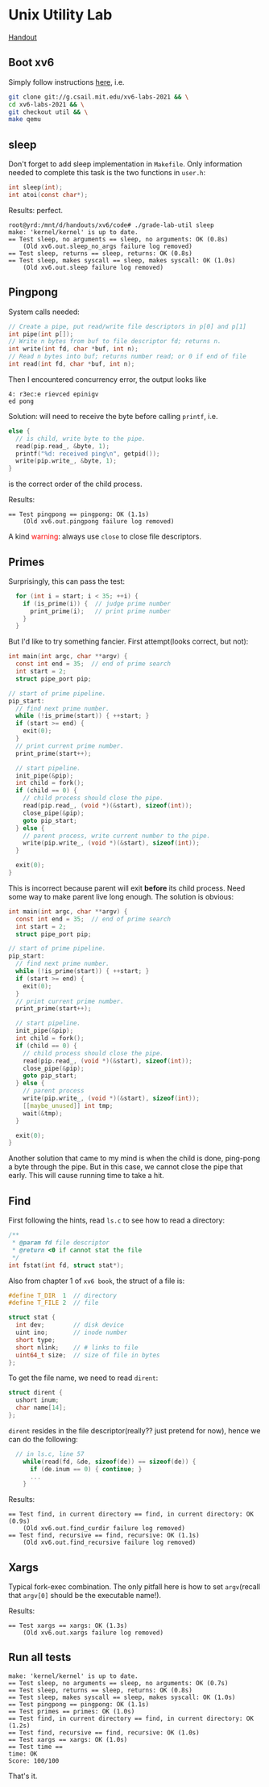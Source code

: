 # Unix Utility Lab
[Handout](https://pdos.csail.mit.edu/6.828/2021/labs/util.html)

## Boot xv6
Simply follow instructions [here](https://pdos.csail.mit.edu/6.828/2021/tools.html), i.e.  
```sh
git clone git://g.csail.mit.edu/xv6-labs-2021 && \
cd xv6-labs-2021 && \
git checkout util && \
make qemu
```

## sleep
Don't forget to add sleep implementation in `Makefile`.  Only information needed to 
complete this task is the two functions in `user.h`:
```c
int sleep(int);
int atoi(const char*);
```

Results: perfect.
```
root@yrd:/mnt/d/handouts/xv6/code# ./grade-lab-util sleep
make: 'kernel/kernel' is up to date.
== Test sleep, no arguments == sleep, no arguments: OK (0.8s) 
    (Old xv6.out.sleep_no_args failure log removed)
== Test sleep, returns == sleep, returns: OK (0.8s) 
== Test sleep, makes syscall == sleep, makes syscall: OK (1.0s) 
    (Old xv6.out.sleep failure log removed)
```

## Pingpong
System calls needed:
```c
// Create a pipe, put read/write file descriptors in p[0] and p[1]
int pipe(int p[]);
// Write n bytes from buf to file descriptor fd; returns n.
int write(int fd, char *buf, int n);
// Read n bytes into buf; returns number read; or 0 if end of file
int read(int fd, char *buf, int n);
```
Then I encountered concurrency error, the output looks like
```
4: r3ec:e rievced epinigv
ed pong
```
Solution: will need to receive the byte before calling `printf`, i.e.
```c
else {
  // is child, write byte to the pipe.
  read(pip.read_, &byte, 1);
  printf("%d: received ping\n", getpid());
  write(pip.write_, &byte, 1);
}
```

is the correct order of the child process.

Results:
```
== Test pingpong == pingpong: OK (1.1s)
    (Old xv6.out.pingpong failure log removed)
```

A kind <a style="color:red">warning</a>: always use `close` to close file descriptors.

## Primes
Surprisingly, this can pass the test:
```c
  for (int i = start; i < 35; ++i) {
    if (is_prime(i)) {  // judge prime number
      print_prime(i);   // print prime number
    }
  }
```
But I'd like to try something fancier. First attempt(looks correct, but not):
```c
int main(int argc, char **argv) {
  const int end = 35;  // end of prime search
  int start = 2;
  struct pipe_port pip;

// start of prime pipeline.
pip_start:  
  // find next prime number.
  while (!is_prime(start)) { ++start; }
  if (start >= end) { 
    exit(0); 
  }
  // print current prime number. 
  print_prime(start++);

  // start pipeline.
  init_pipe(&pip);
  int child = fork();
  if (child == 0) {
    // child process should close the pipe.
    read(pip.read_, (void *)(&start), sizeof(int));
    close_pipe(&pip);
    goto pip_start;
  } else {
    // parent process, write current number to the pipe.
    write(pip.write_, (void *)(&start), sizeof(int));
  }

  exit(0);
}
```
This is incorrect because parent will exit **before** its child process. Need some way to make parent 
live long enough. The solution is obvious:
```c
int main(int argc, char **argv) {
  const int end = 35;  // end of prime search
  int start = 2;
  struct pipe_port pip;

// start of prime pipeline.
pip_start:  
  // find next prime number.
  while (!is_prime(start)) { ++start; }
  if (start >= end) { 
    exit(0); 
  }
  // print current prime number. 
  print_prime(start++);

  // start pipeline.
  init_pipe(&pip);
  int child = fork();
  if (child == 0) {
    // child process should close the pipe.
    read(pip.read_, (void *)(&start), sizeof(int));
    close_pipe(&pip);
    goto pip_start;
  } else {
    // parent process
    write(pip.write_, (void *)(&start), sizeof(int));
    [[maybe_unused]] int tmp;
    wait(&tmp);
  }

  exit(0);
}
```
Another solution that came to my mind is when the child is done, ping-pong a byte through the pipe. But in this case,
we cannot close the pipe that early. This will cause running time to take a hit.

## Find
First following the hints, read `ls.c` to see how to read a directory:
```c
/** 
 * @param fd file descriptor
 * @return <0 if cannot stat the file
 */
int fstat(int fd, struct stat*);
```

Also from chapter 1 of `xv6 book`, the struct of a file is:
```c
#define T_DIR  1  // directory
#define T_FILE 2  // file

struct stat {
  int dev;        // disk device
  uint ino;       // inode number
  short type;
  short nlink;    // # links to file
  uint64_t size;  // size of file in bytes
};
```

To get the file name, we need to read `dirent`:
```c
struct dirent {
  ushort inum;
  char name[14];
};
```

`dirent` resides in the file descriptor(really?? just pretend for now), hence we can do the following:
```c
  // in ls.c, line 57
    while(read(fd, &de, sizeof(de)) == sizeof(de)) {
      if (de.inum == 0) { continue; }
      ...
    }
```

Results:
```
== Test find, in current directory == find, in current directory: OK (0.9s) 
    (Old xv6.out.find_curdir failure log removed)
== Test find, recursive == find, recursive: OK (1.1s) 
    (Old xv6.out.find_recursive failure log removed)
```

## Xargs
Typical fork-exec combination. The only pitfall here is how to set `argv`(recall that `argv[0]` should be the executable 
name!).

Results:
```
== Test xargs == xargs: OK (1.3s) 
    (Old xv6.out.xargs failure log removed)
```

## Run all tests
```
make: 'kernel/kernel' is up to date.
== Test sleep, no arguments == sleep, no arguments: OK (0.7s) 
== Test sleep, returns == sleep, returns: OK (0.8s) 
== Test sleep, makes syscall == sleep, makes syscall: OK (1.0s) 
== Test pingpong == pingpong: OK (1.1s) 
== Test primes == primes: OK (1.0s)
== Test find, in current directory == find, in current directory: OK (1.2s)
== Test find, recursive == find, recursive: OK (1.0s)
== Test xargs == xargs: OK (1.0s)
== Test time ==
time: OK
Score: 100/100
```
That's it.
